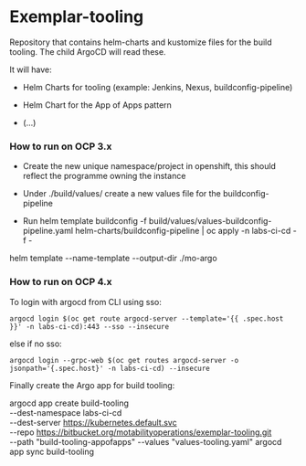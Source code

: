 # Exemplar-tooling #

Repository that contains helm-charts and kustomize files for the build tooling.
The child ArgoCD will read these.

It will have:

- Helm Charts for tooling (example: Jenkins, Nexus, buildconfig-pipeline)

- Helm Chart for the App of Apps pattern

- (...)

### How to run on OCP 3.x ###

- Create the new unique namespace/project in openshift, this should reflect the programme owning the instance

- Under ./build/values/ create a new values file for the buildconfig-pipeline

- Run helm template buildconfig -f build/values/values-buildconfig-pipeline.yaml helm-charts/buildconfig-pipeline | oc apply -n labs-ci-cd -f -

helm template --name-template <NAMESPACE> --output-dir <OUTPUT DIR NAME> ./mo-argo

### How to run on OCP 4.x ###

To login with argocd from CLI using sso:

```
argocd login $(oc get route argocd-server --template='{{ .spec.host }}' -n labs-ci-cd):443 --sso --insecure
```

else if no sso:

```
argocd login --grpc-web $(oc get routes argocd-server -o jsonpath='{.spec.host}' -n labs-ci-cd) --insecure
```

Finally create the Argo app for build tooling:

argocd app create build-tooling \
    --dest-namespace labs-ci-cd \
    --dest-server https://kubernetes.default.svc \
    --repo https://bitbucket.org/motabilityoperations/exemplar-tooling.git \
    --path "build-tooling-appofapps" --values "values-tooling.yaml"
argocd app sync build-tooling
